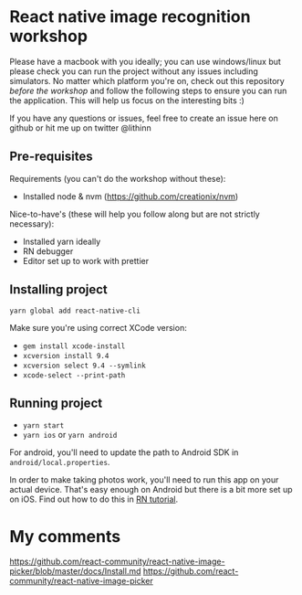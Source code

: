 # React native image recognition workshop

Please have a macbook with you ideally; you can use windows/linux but please check you can run the project without any issues including simulators. No matter which platform you're on, check out this repository _before the workshop_ and follow the following steps to ensure you can run the application. This will help us focus on the interesting bits :)

If you have any questions or issues, feel free to create an issue here on github or hit me up on twitter @lithinn

## Pre-requisites

Requirements (you can't do the workshop without these):

- Installed node & nvm (https://github.com/creationix/nvm)

Nice-to-have's (these will help you follow along but are not strictly necessary):

- Installed yarn ideally
- RN debugger
- Editor set up to work with prettier

## Installing project

`yarn global add react-native-cli`

Make sure you're using correct XCode version:

- `gem install xcode-install`
- `xcversion install 9.4`
- `xcversion select 9.4 --symlink`
- `xcode-select --print-path`

## Running project

- `yarn start`
- `yarn ios` or `yarn android`

For android, you'll need to update the path to Android SDK in `android/local.properties`.

In order to make taking photos work, you'll need to run this app on your actual device. That's easy enough on Android but there is a bit more set up on iOS. Find out how to do this in [RN tutorial](https://facebook.github.io/react-native/docs/running-on-device).

# My comments

https://github.com/react-community/react-native-image-picker/blob/master/docs/Install.md
https://github.com/react-community/react-native-image-picker
